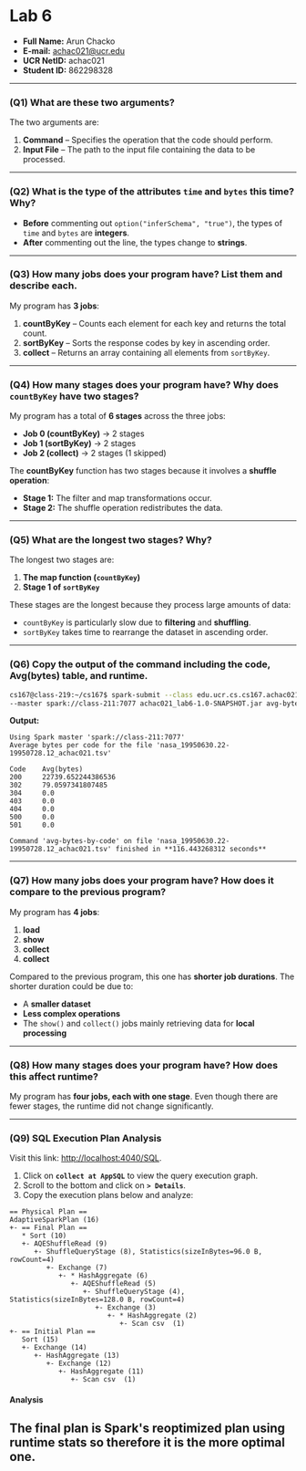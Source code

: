 # Lab 6

- **Full Name:** Arun Chacko  
- **E-mail:** [achac021@ucr.edu](mailto:achac021@ucr.edu)  
- **UCR NetID:** achac021  
- **Student ID:** 862298328  

---

### **(Q1) What are these two arguments?**
The two arguments are:
1. **Command** – Specifies the operation that the code should perform.
2. **Input File** – The path to the input file containing the data to be processed.

---

### **(Q2) What is the type of the attributes `time` and `bytes` this time? Why?**
- **Before** commenting out `option("inferSchema", "true")`, the types of `time` and `bytes` are **integers**.
- **After** commenting out the line, the types change to **strings**.

---

### **(Q3) How many jobs does your program have? List them and describe each.**

My program has **3 jobs**:
1. **countByKey** – Counts each element for each key and returns the total count.
2. **sortByKey** – Sorts the response codes by key in ascending order.
3. **collect** – Returns an array containing all elements from `sortByKey`.

---

### **(Q4) How many stages does your program have? Why does `countByKey` have two stages?**
My program has a total of **6 stages** across the three jobs:
- **Job 0 (countByKey)** → 2 stages
- **Job 1 (sortByKey)** → 2 stages
- **Job 2 (collect)** → 2 stages (1 skipped)

The **countByKey** function has two stages because it involves a **shuffle operation**:
- **Stage 1:** The filter and map transformations occur.
- **Stage 2:** The shuffle operation redistributes the data.

---

### **(Q5) What are the longest two stages? Why?**
The longest two stages are:
1. **The map function (`countByKey`)**
2. **Stage 1 of `sortByKey`**

These stages are the longest because they process large amounts of data:
- `countByKey` is particularly slow due to **filtering** and **shuffling**.
- `sortByKey` takes time to rearrange the dataset in ascending order.

---

### **(Q6) Copy the output of the command including the code, Avg(bytes) table, and runtime.**
```sh
cs167@class-219:~/cs167$ spark-submit --class edu.ucr.cs.cs167.achac021.App \
--master spark://class-211:7077 achac021_lab6-1.0-SNAPSHOT.jar avg-bytes-by-code nasa_19950630.22-19950728.12_achac021.tsv
```
**Output:**
```
Using Spark master 'spark://class-211:7077'
Average bytes per code for the file 'nasa_19950630.22-19950728.12_achac021.tsv'

Code    Avg(bytes)
200     22739.652244386536
302     79.0597341807485
304     0.0
403     0.0
404     0.0
500     0.0
501     0.0

Command 'avg-bytes-by-code' on file 'nasa_19950630.22-19950728.12_achac021.tsv' finished in **116.443268312 seconds**
```

---

### **(Q7) How many jobs does your program have? How does it compare to the previous program?**
My program has **4 jobs**:
1. **load**
2. **show**
3. **collect**
4. **collect**

Compared to the previous program, this one has **shorter job durations**. The shorter duration could be due to:
- A **smaller dataset**
- **Less complex operations**
- The `show()` and `collect()` jobs mainly retrieving data for **local processing**

---

### **(Q8) How many stages does your program have? How does this affect runtime?**
My program has **four jobs, each with one stage**. Even though there are fewer stages, the runtime did not change significantly. 

---

### **(Q9) SQL Execution Plan Analysis**
Visit this link: [http://localhost:4040/SQL](http://localhost:4040/SQL). 
1. Click on **`collect at AppSQL`** to view the query execution graph.
2. Scroll to the bottom and click on **`> Details`**.
3. Copy the execution plans below and analyze:

```
== Physical Plan ==
AdaptiveSparkPlan (16)
+- == Final Plan ==
   * Sort (10)
   +- AQEShuffleRead (9)
      +- ShuffleQueryStage (8), Statistics(sizeInBytes=96.0 B, rowCount=4)
         +- Exchange (7)
            +- * HashAggregate (6)
               +- AQEShuffleRead (5)
                  +- ShuffleQueryStage (4), Statistics(sizeInBytes=128.0 B, rowCount=4)
                     +- Exchange (3)
                        +- * HashAggregate (2)
                           +- Scan csv  (1)
+- == Initial Plan ==
   Sort (15)
   +- Exchange (14)
      +- HashAggregate (13)
         +- Exchange (12)
            +- HashAggregate (11)
               +- Scan csv  (1)
```
#### **Analysis**
The final plan is Spark's reoptimized plan using runtime stats so therefore it is the more optimal one.
---
